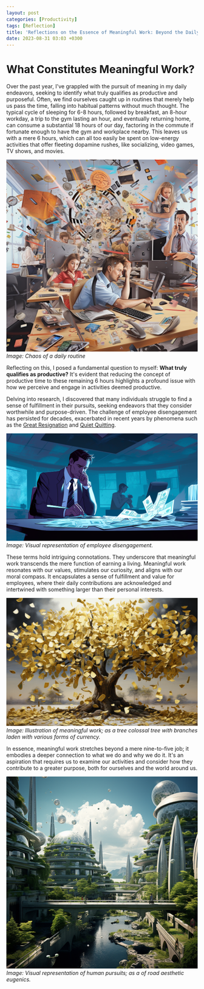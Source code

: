 ```yaml
---
layout: post
categories: [Productivity]
tags: [Reflection]
title: 'Reflections on the Essence of Meaningful Work: Beyond the Daily Grind'
date: 2023-08-31 03:03 +0300
---
```


# What Constitutes Meaningful Work?

Over the past year, I've grappled with the pursuit of meaning in my daily endeavors, seeking to identify what truly qualifies as productive and purposeful. Often, we find ourselves caught up in routines that merely help us pass the time, falling into habitual patterns without much thought. The typical cycle of sleeping for 6-8 hours, followed by breakfast, an 8-hour workday, a trip to the gym lasting an hour, and eventually returning home, can consume a substantial 18 hours of our day, factoring in the commute if fortunate enough to have the gym and workplace nearby. This leaves us with a mere 6 hours, which can all too easily be spent on low-energy activities that offer fleeting dopamine rushes, like socializing, video games, TV shows, and movies.

![Routine](/assets/img/posts/chaos.png)
*Image: Chaos of a daily routine*

Reflecting on this, I posed a fundamental question to myself: **What truly qualifies as productive?** It's evident that reducing the concept of productive time to these remaining 6 hours highlights a profound issue with how we perceive and engage in activities deemed productive.

Delving into research, I discovered that many individuals struggle to find a sense of fulfillment in their pursuits, seeking endeavors that they consider worthwhile and purpose-driven. The challenge of employee disengagement has persisted for decades, exacerbated in recent years by phenomena such as the [Great Resignation](https://www.kornferry.com/insights/this-week-in-leadership/finding-purpose-during-the-great-resignation) and [Quiet Quitting](https://www.kornferry.com/insights/this-week-in-leadership/keep-your-workers-from-quiet-quitting).

![Employee Disengagement](/assets/img/posts/disengage.png)
*Image: Visual representation of employee disengagement.*

These terms hold intriguing connotations. They underscore that meaningful work transcends the mere function of earning a living. Meaningful work resonates with our values, stimulates our curiosity, and aligns with our moral compass. It encapsulates a sense of fulfillment and value for employees, where their daily contributions are acknowledged and intertwined with something larger than their personal interests.

![Meaningful Work](/assets/img/posts/meaning.png)
*Image: Illustration of meaningful work; as a tree colossal tree with branches laden with various forms of currency.*

In essence, meaningful work stretches beyond a mere nine-to-five job; it embodies a deeper connection to what we do and why we do it. It's an aspiration that requires us to examine our activities and consider how they contribute to a greater purpose, both for ourselves and the world around us.

![Purposeful Pursuits](/assets/img/posts/purpose.png)
*Image: Visual representation of human pursuits; as a of road aesthetic eugenics.*